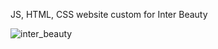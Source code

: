 JS, HTML, CSS website custom for Inter Beauty

![inter_beauty](https://user-images.githubusercontent.com/115580585/209233847-b9a45bfb-6271-4652-94af-06798a65769c.gif)
